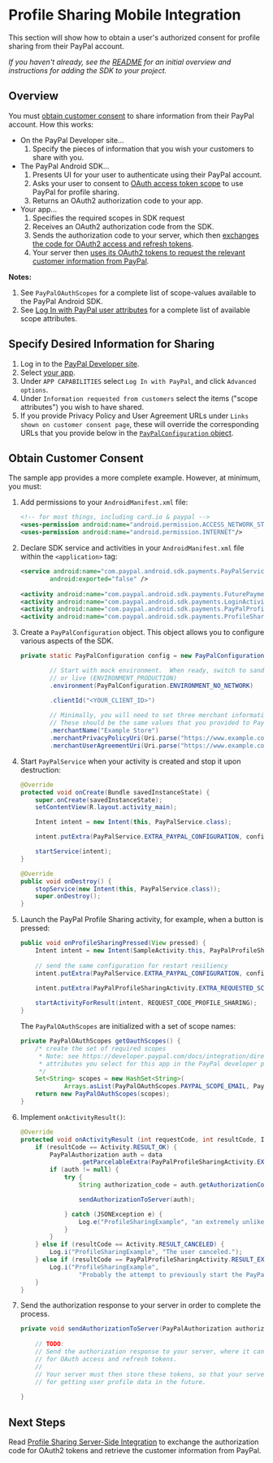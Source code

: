 Profile Sharing Mobile Integration
==================================

This section will show how to obtain a user's authorized consent for profile sharing from their PayPal account.

_If you haven't already, see the [README](../README.md) for an initial overview and instructions for adding the SDK to your project._


Overview
--------

You must [obtain customer consent](#obtain-customer-consent) to share information from their PayPal account. How this works:

* On the PayPal Developer site...
    1. Specify the pieces of information that you wish your customers to share with you.
* The PayPal Android SDK...
    1. Presents UI for your user to authenticate using their PayPal account.
    2. Asks your user to consent to [OAuth access token scope](http://tools.ietf.org/html/rfc6749#page-23) to use PayPal for profile sharing.
    3. Returns an OAuth2 authorization code to your app.
* Your app...
    1. Specifies the required scopes in SDK request
    2. Receives an OAuth2 authorization code from the SDK.
    3. Sends the authorization code to your server, which then [exchanges the code for OAuth2 access and refresh tokens](profile_sharing_server.md#obtain-oauth2-tokens).
    4. Your server then [uses its OAuth2 tokens to request the relevant customer information from PayPal](profile_sharing_server.md).

**Notes:**  
1. See `PayPalOAuthScopes` for a complete list of scope-values available to the PayPal Android SDK.  
2. See [Log In with PayPal user attributes](https://developer.paypal.com/docs/integration/direct/identity/attributes/) for a complete list of available scope attributes.


Specify Desired Information for Sharing
---------------------------------------

1. Log in to the [PayPal Developer site](https://developer.paypal.com).
2. Select [your app](https://developer.paypal.com/webapps/developer/applications/myapps).
3. Under `APP CAPABILITIES` select `Log In with PayPal`, and click `Advanced options`.
4. Under `Information requested from customers` select the items ("scope attributes") you wish to have shared.
5. If you provide Privacy Policy and User Agreement URLs under `Links shown on customer consent page`, these will override the corresponding  URLs that you provide below in the [`PayPalConfiguration` object](#obtain-customer-consent).


Obtain Customer Consent
-----------------------

The sample app provides a more complete example. However, at minimum, you must:

1. Add permissions to your `AndroidManifest.xml` file:
    ```xml   
    <!-- for most things, including card.io & paypal -->
    <uses-permission android:name="android.permission.ACCESS_NETWORK_STATE"/>
    <uses-permission android:name="android.permission.INTERNET"/>
    ```
    
1. Declare SDK service and activities in your `AndroidManifest.xml` file within the `<application>` tag:
    ```xml
    <service android:name="com.paypal.android.sdk.payments.PayPalService"
            android:exported="false" />
        
    <activity android:name="com.paypal.android.sdk.payments.FuturePaymentInfoActivity" />
    <activity android:name="com.paypal.android.sdk.payments.LoginActivity" />
    <activity android:name="com.paypal.android.sdk.payments.PayPalProfileSharingActivity" />
    <activity android:name="com.paypal.android.sdk.payments.ProfileSharingConsentActivity" />
    ```

1. Create a `PayPalConfiguration` object.  This object allows you to configure various aspects of the SDK.

	```java
	private static PayPalConfiguration config = new PayPalConfiguration()

			// Start with mock environment.  When ready, switch to sandbox (ENVIRONMENT_SANDBOX)
			// or live (ENVIRONMENT_PRODUCTION)
            .environment(PayPalConfiguration.ENVIRONMENT_NO_NETWORK)

            .clientId("<YOUR_CLIENT_ID>")
            
            // Minimally, you will need to set three merchant information properties.
    		// These should be the same values that you provided to PayPal when you registered your app.
            .merchantName("Example Store")
            .merchantPrivacyPolicyUri(Uri.parse("https://www.example.com/privacy"))
            .merchantUserAgreementUri(Uri.parse("https://www.example.com/legal"));
	```

2. Start `PayPalService` when your activity is created and stop it upon destruction:

    ```java
    @Override
    protected void onCreate(Bundle savedInstanceState) {
        super.onCreate(savedInstanceState);
        setContentView(R.layout.activity_main);

        Intent intent = new Intent(this, PayPalService.class);

        intent.putExtra(PayPalService.EXTRA_PAYPAL_CONFIGURATION, config);

        startService(intent);
    }

    @Override
    public void onDestroy() {
        stopService(new Intent(this, PayPalService.class));
        super.onDestroy();
    }
    ```

3. Launch the PayPal Profile Sharing activity, for example, when a button is pressed:

    ```java
    public void onProfileSharingPressed(View pressed) {
        Intent intent = new Intent(SampleActivity.this, PayPalProfileSharingActivity.class);
        
        // send the same configuration for restart resiliency
        intent.putExtra(PayPalService.EXTRA_PAYPAL_CONFIGURATION, config);

        intent.putExtra(PayPalProfileSharingActivity.EXTRA_REQUESTED_SCOPES, getOauthScopes());
        
        startActivityForResult(intent, REQUEST_CODE_PROFILE_SHARING);
    }
    ```
    
    The `PayPalOAuthScopes` are initialized with a set of scope names:
    
    ```java
    private PayPalOAuthScopes getOauthScopes() {
        /* create the set of required scopes
         * Note: see https://developer.paypal.com/docs/integration/direct/identity/attributes/ for mapping between the
         * attributes you select for this app in the PayPal developer portal and the scopes required here.
         */
        Set<String> scopes = new HashSet<String>(
                Arrays.asList(PayPalOAuthScopes.PAYPAL_SCOPE_EMAIL, PayPalOAuthScopes.PAYPAL_SCOPE_ADDRESS) );
        return new PayPalOAuthScopes(scopes);
    }
    ```

4. Implement `onActivityResult()`:

    ```java
    @Override
    protected void onActivityResult (int requestCode, int resultCode, Intent data) {
        if (resultCode == Activity.RESULT_OK) {
            PayPalAuthorization auth = data
                    .getParcelableExtra(PayPalProfileSharingActivity.EXTRA_RESULT_AUTHORIZATION);
            if (auth != null) {
                try {
                    String authorization_code = auth.getAuthorizationCode();

                    sendAuthorizationToServer(auth);

                } catch (JSONException e) {
                    Log.e("ProfileSharingExample", "an extremely unlikely failure occurred: ", e);
                }
            }
        } else if (resultCode == Activity.RESULT_CANCELED) {
            Log.i("ProfileSharingExample", "The user canceled.");
        } else if (resultCode == PayPalProfileSharingActivity.RESULT_EXTRAS_INVALID) {
            Log.i("ProfileSharingExample",
                    "Probably the attempt to previously start the PayPalService had an invalid PayPalConfiguration. Please see the docs.");
        }
    }
    ```

5. Send the authorization response to your server in order to complete the process.

    ```java
    private void sendAuthorizationToServer(PayPalAuthorization authorization) {
        
        // TODO:
        // Send the authorization response to your server, where it can exchange the authorization code
        // for OAuth access and refresh tokens.
        //
        // Your server must then store these tokens, so that your server code can use it
        // for getting user profile data in the future.
        
    }
    ```


Next Steps
----------

Read [Profile Sharing Server-Side Integration](profile_sharing_server.md) to exchange the authorization code for OAuth2 tokens and retrieve the customer information from PayPal.
